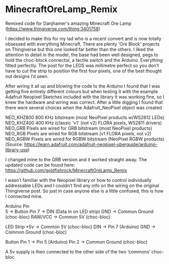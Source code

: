 # MinecraftOreLamp_Remix
Remixed code for  Danjhamer's amazing Minecraft Ore Lamp (https://www.thingiverse.com/thing:3401758)

I decided to make this for my lad who is a recent convert and is now totally obsessed with everything Minecraft. There are plenty 'Ore Block' projects on Thingiverse but this one looked far better than the others. I liked the attention to detail in the model, the base had been well designed, pegs to hold the choc-block connector, a tactile switch and the Arduino. Everything fitted perfectly. The post for the LEDS was millimetre perfect so you don’t have to cut the strip to position the first four pixels, one of the best thought out designs I’d seen.

After wiring it all up and blowing the code to the Arduino I found that I was getting five entirely different colours but when testing it with the example Adafruit Neopixel Sketches included with the library it was working fine, so I knew the hardware and wiring was correct. After a little digging I found that there were several choices when the Adafruit_NeoPixel object was created

NEO_KHZ800 800 KHz bitstream (most NeoPixel products w/WS2812 LEDs)
NEO_KHZ400 400 KHz (classic 'v1' (not v2) FLORA pixels, WS2811 drivers)
NEO_GRB Pixels are wired for GRB bitstream (most NeoPixel products)
NEO_RGB Pixels are wired for RGB bitstream (v1 FLORA pixels, not v2)
NEO_RGBW Pixels are wired for RGBW bitstream (NeoPixel RGBW products)
(Source: https://learn.adafruit.com/adafruit-neopixel-uberguide/arduino-library-use)


I changed mine to the GRB version and it worked straight away. The updated code can be found here: https://github.com/goldfishrock/MinecraftOreLamp_Remix

I wasn’t familiar with the Neopixel library or how to control individually addressable LEDs and I couldn’t find any info on the wiring on the original Thingiverse  post. So just in case anyone else is a little confused, this is how I connected mine.

Arduino Pin		
5		->		Button Pin
7		->		DIN (Data In on LED strip)
GND		->		Common Ground (choc-bloc)
RAW/VCC	->		Common 5V (choc-bloc)

LED Strip
+5v		->		Common 5V (choc-bloc)
DIN		->		Pin 7 (Arduino)
GND		-> 		Common Ground (choc-bloc)

Button
Pin 1		->		Pin 5 (Arduino)
Pin 2		->		Common Ground (choc-bloc)

A 5v supply is then connected to the other side of the two ‘commons’ choc-bloc.

